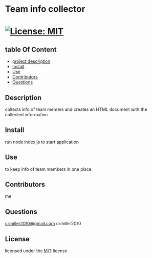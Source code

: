 
        
# Team info collector

# [![License: MIT](https://img.shields.io/badge/License-MIT-yellow.svg)](https://opensource.org/licenses/MIT)

## table Of Content
- [project description](#Description)
- [Install](#Install)
- [Use](#Use)
- [Contributors](#Contributors)
- [Questions](#Questions)

## Description
collects info of team memers and creates an HTML document with the collected information
        
## Install
run node index.js to start application

## Use
to keep info of team members in one place

## Contributors
me

## Questions
crmiller2010@gmail.com
crmiller2010

## License
licensed under the [MIT](https://choosealicense.com/licenses/mit/) license
    